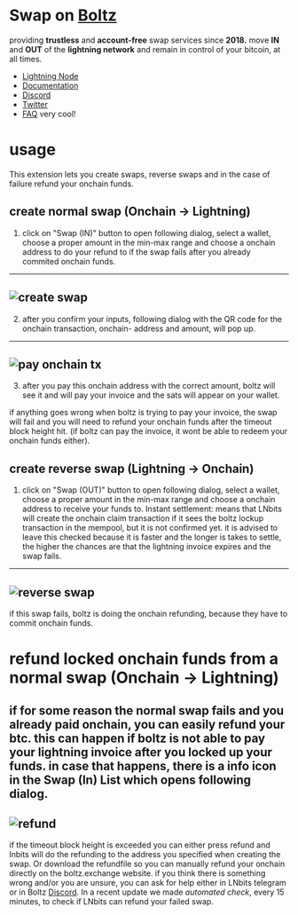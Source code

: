 # Swap on [Boltz](https://boltz.exchange)
providing **trustless** and **account-free** swap services since **2018.**
move **IN** and **OUT** of the **lightning network** and remain in control of your bitcoin, at all times.
* [Lightning Node](https://amboss.space/node/026165850492521f4ac8abd9bd8088123446d126f648ca35e60f88177dc149ceb2)
* [Documentation](https://docs.boltz.exchange/en/latest/)
* [Discord](https://discord.gg/d6EK85KK)
* [Twitter](https://twitter.com/Boltzhq)
* [FAQ](https://www.notion.so/Frequently-Asked-Questions-585328ae43944e2eba351050790d5eec) very cool!

# usage
This extension lets you create swaps, reverse swaps and in the case of failure refund your onchain funds.

## create normal swap (Onchain -> Lightning)
1. click on "Swap (IN)" button to open following dialog, select a wallet, choose a proper amount in the min-max range and choose a onchain address to do your refund to if the swap fails after you already commited onchain funds.
---
![create swap](https://imgur.com/OyOh3Nm.png)
---
2. after you confirm your inputs, following dialog with the QR code for the onchain transaction, onchain- address and amount, will pop up.
---
![pay onchain tx](https://imgur.com/r2UhwCY.png)
---
3. after you pay this onchain address with the correct amount, boltz will see it and will pay your invoice and the sats will appear on your wallet.

if anything goes wrong when boltz is trying to pay your invoice, the swap will fail and you will need to refund your onchain funds after the timeout block height hit. (if boltz can pay the invoice, it wont be able to redeem your onchain funds either).

## create reverse swap (Lightning -> Onchain)
1. click on "Swap (OUT)" button to open following dialog, select a wallet, choose a proper amount in the min-max range and choose a onchain address to receive your funds to. Instant settlement: means that LNbits will create the onchain claim transaction if it sees the boltz lockup transaction in the mempool, but it is not confirmed yet. it is advised to leave this checked because it is faster and the longer is takes to settle, the higher the chances are that the lightning invoice expires and the swap fails.
---
![reverse swap](https://imgur.com/UEAPpbs.png)
---
if this swap fails, boltz is doing the onchain refunding, because they have to commit onchain funds.

# refund locked onchain funds from a normal swap (Onchain -> Lightning)
if for some reason the normal swap fails and you already paid onchain, you can easily refund your btc.
this can happen if boltz is not able to pay your lightning invoice after you locked up your funds.
in case that happens, there is a info icon in the Swap (In) List which opens following dialog.
---
![refund](https://imgur.com/pN81ltf.png)
----
if the timeout block height is exceeded you can either press refund and lnbits will do the refunding to the address you specified when creating the swap. Or download the refundfile so you can manually refund your onchain directly on the boltz.exchange website.
if you think there is something wrong and/or you are unsure, you can ask for help either in LNbits telegram or in Boltz [Discord](https://discord.gg/d6EK85KK).
In a recent update we made *automated check*, every 15 minutes, to check if LNbits can refund your failed swap.
